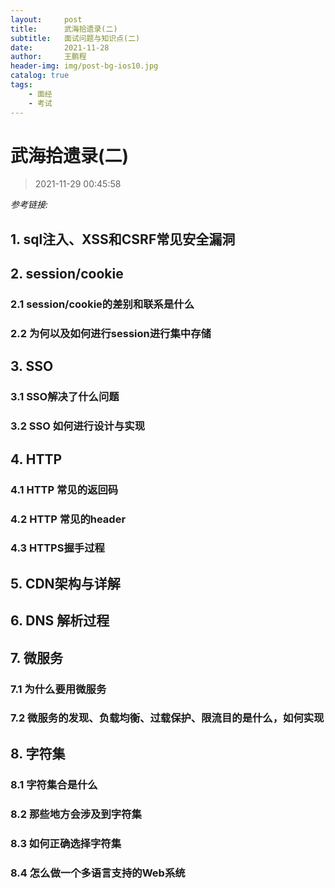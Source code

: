 ```yaml
---
layout:     post
title:      武海拾遗录(二)
subtitle:   面试问题与知识点(二)
date:       2021-11-28
author:     王鹏程
header-img: img/post-bg-ios10.jpg
catalog: true
tags:
    - 面经
    - 考试
---
```


# 武海拾遗录(二)

> 2021-11-29 00:45:58


_参考链接:_

## 1. sql注入、XSS和CSRF常见安全漏洞

## 2. session/cookie

### 2.1 session/cookie的差别和联系是什么

### 2.2 为何以及如何进行session进行集中存储

## 3.  SSO

### 3.1 SSO解决了什么问题

### 3.2 SSO 如何进行设计与实现

## 4. HTTP 
### 4.1 HTTP 常见的返回码
### 4.2 HTTP 常见的header

### 4.3 HTTPS握手过程

## 5. CDN架构与详解

## 6. DNS 解析过程

## 7. 微服务

### 7.1 为什么要用微服务

### 7.2 微服务的发现、负载均衡、过载保护、限流目的是什么，如何实现

## 8. 字符集

### 8.1 字符集合是什么

### 8.2 那些地方会涉及到字符集

### 8.3 如何正确选择字符集

### 8.4 怎么做一个多语言支持的Web系统

